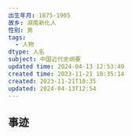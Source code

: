 ```yaml
---
出生年月: 1875-1905
故乡: 湖南新化人
性别: 男
tags:
  - 人物
dtype: 人名
subject: 中国近代史纲要
updated time: 2024-04-13 12:53:49
created time: 2023-11-21 10:35:14
created: 2023-11-21T10:35
updated: 2024-04-13T12:54
---
```

## 事迹
